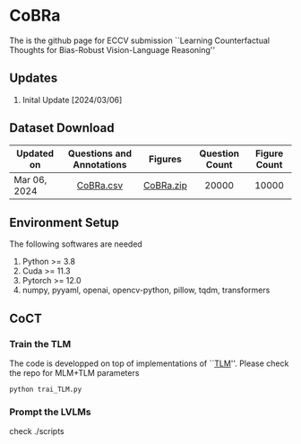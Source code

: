 # CoBRa
The is the github page for ECCV submission ``Learning Counterfactual Thoughts for Bias-Robust Vision-Language Reasoning''

## Updates
1. Inital Update \[2024/03/06\]

## Dataset Download
| Updated on      | Questions and Annotations | Figures | Question Count | Figure Count |
| ----------- | :----: | :----: | :----: | :----: |
| Mar 06, 2024     | [CoBRa.csv](./CoBRa.csv) | [CoBRa.zip]()         | 20000  | 10000 |


## Environment Setup
The following softwares are needed
1. Python >= 3.8
2. Cuda >= 11.3
3. Pytorch >= 12.0
4. numpy, pyyaml, openai, opencv-python, pillow, tqdm, transformers

## CoCT
### Train the TLM
The code is developped on top of implementations of ``[TLM](https://github.com/facebookresearch/XLM)''.
Please check the repo for MLM+TLM parameters
```
python trai_TLM.py
```

### Prompt the LVLMs
check ./scripts